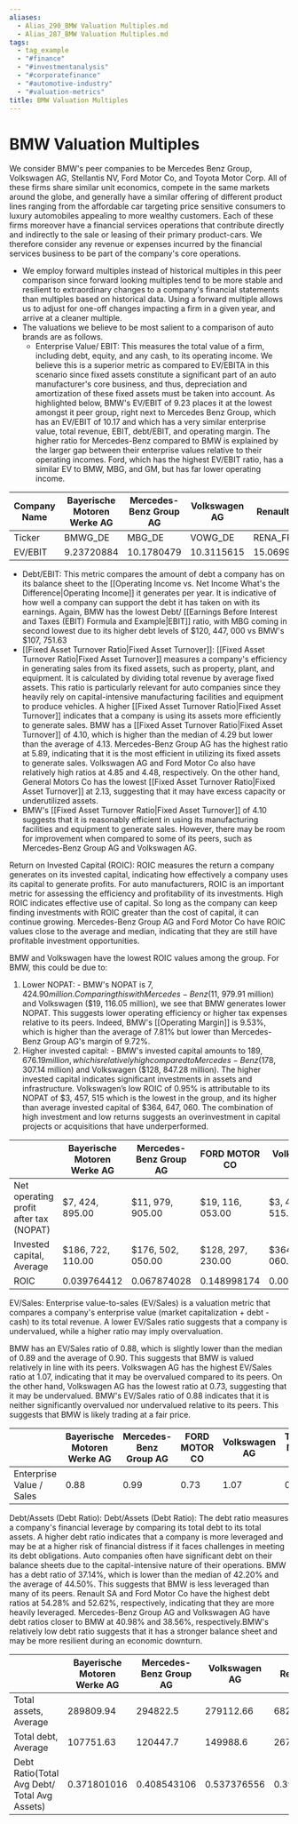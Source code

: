 ```yaml
---
aliases:
  - Alias_290_BMW Valuation Multiples.md
  - Alias_287_BMW Valuation Multiples.md
tags:
  - tag_example
  - "#finance"
  - "#investmentanalysis"
  - "#corporatefinance"
  - "#automotive-industry"
  - "#valuation-metrics"
title: BMW Valuation Multiples
---
```




# BMW Valuation Multiples

We consider BMW's peer companies to be Mercedes Benz Group,  Volkswagen AG,  Stellantis NV,  Ford Motor Co,  and Toyota Motor Corp. All of these firms share similar unit economics,  compete in the same markets around the globe,  and generally have a similar offering of different product lines ranging from the affordable car targeting price sensitive consumers to luxury automobiles appealing to more wealthy customers. Each of these firms moreover have a financial services operations that contribute directly and indirectly to the sale or leasing of their primary product-cars. We therefore consider any revenue or expenses incurred by the financial services business to be part of the company's core operations.

- We employ forward multiples instead of historical multiples in this peer comparison since forward looking multiples tend to be more stable and resilient to extraordinary changes to a company's financial statements than multiples based on historical data. Using a forward multiple allows us to adjust for one-off changes impacting a firm in a given year,  and arrive at a cleaner multiple.
- The valuations we believe to be most salient to a comparison of auto brands are as follows.
	- Enterprise Value/ EBIT: This measures the total value of a firm,  including debt,  equity,  and any cash,  to its operating income. We believe this is a superior metric as compared to EV/EBITA in this scenario since fixed assets constitute a significant part of an auto manufacturer's core business,  and thus,  depreciation and amortization of these fixed assets must be taken into account. As highlighted below,  BMW's EV/EBIT of 9.23 places it at the lowest amongst it peer group,  right next to Mercedes Benz Group,  which has an EV/EBIT of 10.17 and which has a very similar enterprise value,  total revenue,  EBIT,  debt/EBIT,  and operating margin. The higher ratio for Mercedes-Benz compared to BMW is explained by the larger gap between their enterprise values relative to their operating incomes. Ford,  which has the highest EV/EBIT ratio,  has a similar EV to BMW,  MBG,  and GM,  but has far lower operating income.

| Company Name | Bayerische Motoren Werke AG | Mercedes-Benz Group AG | Volkswagen AG | Renault SA | General Motors Co | FORD MOTOR CO | Average    | Median     |
| ------------ | --------------------------- | ---------------------- | ------------- | ---------- | ----------------- | ------------- | ---------- | ---------- |
| Ticker       | BMWG_DE                     | MBG_DE                 | VOWG_DE       | RENA_FR    | GM                | F             |            |            |
| EV/EBIT      | 9.23720884                  | 10.1780479             | 10.3115615    | 15.0699885 | 11.9212829        | 14.7601544    | 11.1148214 | 10.8857246 |

- Debt/EBIT: This metric compares the amount of debt a company has on its balance sheet to the [[Operating Income vs. Net Income What's the Difference|Operating Income]] it generates per year. It is indicative of how well a company can support the debt it has taken on with its earnings. Again,  BMW has the lowest Debt/ [[Earnings Before Interest and Taxes (EBIT) Formula and Example|EBIT]] ratio,  with MBG coming in second lowest due to its higher debt levels of \$120,  447,  000 vs BMW's $107,  751.63
- [[Fixed Asset Turnover Ratio|Fixed Asset Turnover]]: [[Fixed Asset Turnover Ratio|Fixed Asset Turnover]] measures a company's efficiency in generating sales from its fixed assets,  such as property,  plant,  and equipment. It is calculated by dividing total revenue by average fixed assets. This ratio is particularly relevant for auto companies since they heavily rely on capital-intensive manufacturing facilities and equipment to produce vehicles. A higher [[Fixed Asset Turnover Ratio|Fixed Asset Turnover]] indicates that a company is using its assets more efficiently to generate sales. BMW has a [[Fixed Asset Turnover Ratio|Fixed Asset Turnover]] of 4.10,  which is higher than the median of 4.29 but lower than the average of 4.13. Mercedes-Benz Group AG has the highest ratio at 5.89,  indicating that it is the most efficient in utilizing its fixed assets to generate sales. Volkswagen AG and Ford Motor Co also have relatively high ratios at 4.85 and 4.48,  respectively. On the other hand,  General Motors Co has the lowest [[Fixed Asset Turnover Ratio|Fixed Asset Turnover]] at 2.13,  suggesting that it may have excess capacity or underutilized assets.
- BMW's [[Fixed Asset Turnover Ratio|Fixed Asset Turnover]] of 4.10 suggests that it is reasonably efficient in using its manufacturing facilities and equipment to generate sales. However,  there may be room for improvement when compared to some of its peers,  such as Mercedes-Benz Group AG and Volkswagen AG.

Return on Invested Capital (ROIC):
ROIC measures the return a company generates on its invested capital,  indicating how effectively a company uses its capital to generate profits. For auto manufacturers,  ROIC is an important metric for assessing the efficiency and profitability of its investments. High ROIC indicates effective use of capital. So long as the company can keep finding investments with ROIC greater than the cost of capital,  it can continue growing.
Mercedes-Benz Group AG and Ford Motor Co have ROIC values close to the average and median,  indicating that they are still have profitable investment opportunities.

BMW and Volkswagen have the lowest ROIC values among the group. For BMW,  this could be due to:

1. Lower NOPAT: - BMW's NOPAT is $7,  424.90 million. Comparing this with Mercedes-Benz ($11,  979.91 million) and Volkswagen ($19,  116.05 million),  we see that BMW generates lower NOPAT. This suggests lower operating efficiency or higher tax expenses relative to its peers. Indeed,  BMW's [[Operating Margin]] is 9.53%,  which is higher than the average of 7.81% but lower than Mercedes-Benz Group AG's margin of 9.72%.
1. Higher invested capital: - BMW's invested capital amounts to $189,  676.19 million,   which is relatively high compared to Mercedes-Benz ($178,  307.14 million) and Volkswagen ($128,  847.28 million). The higher invested capital indicates significant investments in assets and infrastructure.
Volkswagen’s low ROIC of 0.95% is attributable to its NOPAT of $3,  457,  515 which is the lowest in the group,  and its higher than average invested capital of $364,  647,  060. The combination of high investment and low returns suggests an overinvestment in capital projects or acquisitions that have underperformed.

|                                        | Bayerische Motoren Werke AG | Mercedes-Benz Group AG | FORD MOTOR CO   | Volkswagen AG   | Toyota Motor Corp | Average         | Median          |
| -------------------------------------- | --------------------------- | ---------------------- | --------------- | --------------- | ----------------- | --------------- | --------------- |
| Net operating profit after tax (NOPAT) | $7,  424,  895.00               | $11,  979,  905.00         | $19,  116,  053.00  | $3,  457,  515.40   | $8,  871,  305.00     | $10,  164,  173.73  | $9,  503,  337.00   |
| Invested capital,   Average              | $186,  722,  110.00             | $176,  502,  050.00        | $128,  297,  230.00 | $364,  647,  060.00 | $277,  898,  600.00   | $199,  717,  789.00 | $181,  612,  080.00 |
| ROIC                                   | 0.039764412                 | 0.067874028            | 0.148998174     | 0.009481813     | 0.031922813       | 0.050892681     | 0.05232767      |

EV/Sales:
Enterprise value-to-sales (EV/Sales) is a valuation metric that compares a company's enterprise value (market capitalization + debt - cash) to its total revenue. A lower EV/Sales ratio suggests that a company is undervalued,  while a higher ratio may imply overvaluation.

BMW has an EV/Sales ratio of 0.88,  which is slightly lower than the median of 0.89 and the average of 0.90. This suggests that BMW is valued relatively in line with its peers. Volkswagen AG has the highest EV/Sales ratio at 1.07,  indicating that it may be overvalued compared to its peers. On the other hand,  Volkswagen AG has the lowest ratio at 0.73,  suggesting that it may be undervalued. BMW's EV/Sales ratio of 0.88 indicates that it is neither significantly overvalued nor undervalued relative to its peers. This suggests that BMW is likely trading at a fair price.

|                          | Bayerische Motoren Werke AG | Mercedes-Benz Group AG | FORD MOTOR CO | Volkswagen AG | Toyota Motor Corp | Average | Median |
| ------------------------ | --------------------------- | ---------------------- | ------------- | ------------- | ----------------- | ------- | ------ |
| Enterprise Value / Sales | 0.88                        | 0.99                   | 0.73          | 1.07          | 0.90              | 0.90    | 0.89   |

Debt/Assets (Debt Ratio):
Debt/Assets (Debt Ratio): The debt ratio measures a company's financial leverage by comparing its total debt to its total assets. A higher debt ratio indicates that a company is more leveraged and may be at a higher risk of financial distress if it faces challenges in meeting its debt obligations. Auto companies often have significant debt on their balance sheets due to the capital-intensive nature of their operations. BMW has a debt ratio of 37.14%,  which is lower than the median of 42.20% and the average of 44.50%. This suggests that BMW is less leveraged than many of its peers. Renault SA and Ford Motor Co have the highest debt ratios at 54.28% and 52.62%,  respectively,  indicating that they are more heavily leveraged. Mercedes-Benz Group AG and Volkswagen AG have debt ratios closer to BMW at 40.98% and 38.56%,  respectively.BMW's relatively low debt ratio suggests that it has a stronger balance sheet and may be more resilient during an economic downturn.

|                                              | Bayerische Motoren Werke AG | Mercedes-Benz Group AG | Volkswagen AG | Renault SA  | General Motors Co | FORD MOTOR CO | Average     | Median      |
| -------------------------------------------- | --------------------------- | ---------------------- | ------------- | ----------- | ----------------- | ------------- | ----------- | ----------- |
| Total assets,   Average                        | 289809.94                   | 294822.5               | 279112.66     | 682245.1    | 230300.12         | 622826.3      | 399852.77   | 292316.22   |
| Total debt,   Average                          | 107751.63                   | 120447.7               | 149988.6      | 267105.53   | 22155.236         | 241627.84     | 151512.756  | 135218.15   |
| Debt Ratio(Total Avg Debt/ Total Avg Assets) | 0.371801016                 | 0.408543106            | 0.537376556   | 0.391509635 | 0.096201583       | 0.387953816   | 0.378921361 | 0.462574913 |